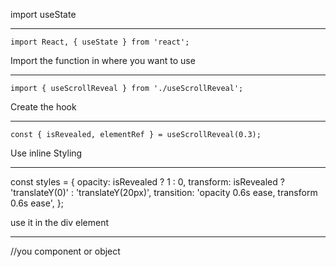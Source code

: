 import useState
*****************
    import React, { useState } from 'react';

Import the function in where you want to use
*********************************************
    import { useScrollReveal } from './useScrollReveal';

Create the hook
****************
    const { isRevealed, elementRef } = useScrollReveal(0.3);

Use inline Styling
******************  
  const styles = {
    opacity: isRevealed ? 1 : 0,
    transform: isRevealed ? 'translateY(0)' : 'translateY(20px)',
    transition: 'opacity 0.6s ease, transform 0.6s ease',
  };

use it in the div element
*************************
  <div ref={elementRef} style={styles}>
          //you component or object
  </div>